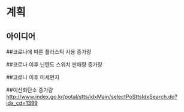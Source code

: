 # 계획

## 아이디어

##코로나에 따른 플라스틱 사용 증가량

##코로나 이후 닌텐도 스위치 판매량 증가량

##코로나 이후 미세먼지 

##이산화탄소 증가량
http://www.index.go.kr/potal/stts/idxMain/selectPoSttsIdxSearch.do?idx_cd=1399
